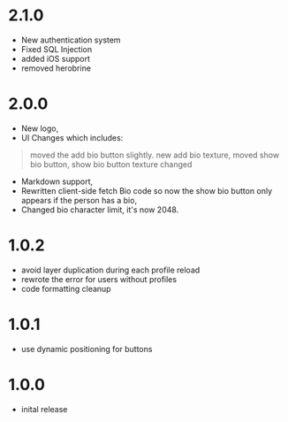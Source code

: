 # 2.1.0
- New authentication system
- Fixed SQL Injection
- added iOS support
- removed herobrine
# 2.0.0
- New logo,
- UI Changes which includes:
> moved the add bio button slightly.
> new add bio texture,
> moved show bio button,
> show bio button texture changed
- Markdown support,
- Rewritten client-side fetch Bio code so now the show bio button only appears if the person has a bio,
- Changed bio character limit, it's now 2048.
# 1.0.2
- avoid layer duplication during each profile reload
- rewrote the error for users without profiles
- code formatting cleanup
# 1.0.1
- use dynamic positioning for buttons
# 1.0.0
- inital release